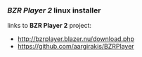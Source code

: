 ### *BZR Player 2* linux installer

links to **BZR Player 2** project:

* http://bzrplayer.blazer.nu/download.php
* https://github.com/aargirakis/BZRPlayer
